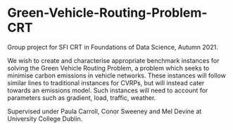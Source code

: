 # Green-Vehicle-Routing-Problem-CRT

Group project for SFI CRT in Foundations of Data Science, Autumn 2021. 

We wish to create and characterise appropriate benchmark instances for solving the Green Vehicle Routing Problem, a problem which seeks to minimise carbon emissions in vehicle networks.
These instances will follow similar lines to traditional instances for CVRPs, but will instead cater towards an emissions model. Such instances will need to account for parameters such as gradient, load, traffic, weather.

Supervised under Paula Carroll, Conor Sweeney and Mel Devine at University College Dublin.
